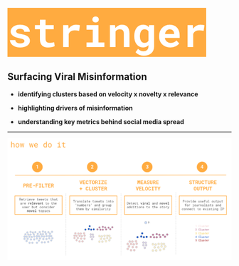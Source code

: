 ![Stringer](./images/stringer_logo.png)

## Surfacing Viral Misinformation

* **identifying clusters based on velocity x novelty x relevance**  

* **highlighting drivers of misinformation**      
   
* **understanding key metrics behind social media spread**



-------

![How We Do It](./images/how_we_do_it.png)
